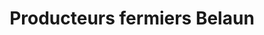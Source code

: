 ---
title: "Producteurs fermiers Belaun"
url: /aldudes/producteurs-fermiers-belaun/
shop: boucherie
---